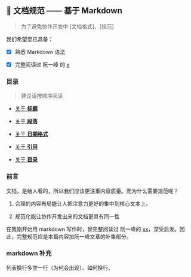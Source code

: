 ## 📝 文档规范 —— 基于 Markdown

> 为了避免协作开发中 \[文档格式\]、\[规范\]

我们希望您已具备：

- [x] 熟悉 Markdown 语法
- [x] 完整阅读过 阮一峰 的 [x]()


### 目录

> 建议请按顺序阅读

- [关于 **标题**]()
  
- [关于 **段落**]()
- [关于 **日期格式**]()
- [关于 **引用**]()
- [关于 **目录**]()

### 前言

文档，是给人看的，所以我们应该更注重内容质量。而为什么需要规范呢？

1. 合理的内容布局能让人把注意力更好的集中到核心文本上。

1. 规范化能让协作开发出来的文档更具有同一性

在我刚开始用 markdown 写作时，曾完整阅读过 阮一峰的 [xx]()，深受启发。因此，完整规范应是本篇内容加阮一峰文章的补集部分。

### markdown 补充

列表换行多空一行（为何会出现）、如何换行、